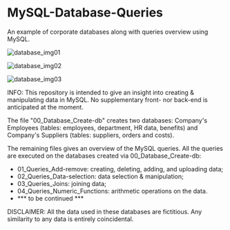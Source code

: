 # MySQL-Database-Queries
An example of corporate databases along with queries overview using MySQL.


![database_img01](https://user-images.githubusercontent.com/75646880/110221721-34417580-7ece-11eb-9001-97e6b60b36af.PNG)

![database_img02](https://user-images.githubusercontent.com/75646880/110221722-3572a280-7ece-11eb-8f67-0cb5af27fce5.PNG)

![database_img03](https://user-images.githubusercontent.com/75646880/110221724-360b3900-7ece-11eb-8f7a-283cd5a48f0b.PNG)


INFO: This repository is intended to give an insight into creating & manipulating data in MySQL. No supplementary front- nor back-end is anticipated at the moment.

The file "00_Database_Create-db" creates two databases: Company's Employees (tables: employees, department, HR data, benefits) and Company's Suppliers (tables: suppliers, orders and costs).

The remaining files gives an overview of the MySQL queries. All the queries are executed on the databases created via 00_Database_Create-db:
- 01_Queries_Add-remove: creating, deleting, adding, and uploading data;
- 02_Queries_Data-selection: data selection & manipulation;
- 03_Queries_Joins: joining data;
- 04_Queries_Numeric_Functions: arithmetic operations on the data.
- *** to be continued ***

DISCLAIMER: All the data used in these databases are fictitious. Any similarity to any data is entirely coincidental.
